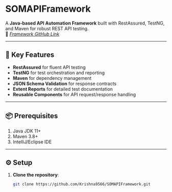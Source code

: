 # SOMAPIFramework
A **Java-based API Automation Framework** built with RestAssured, TestNG, and Maven for robust REST API testing.  
🔗 *[Framework GitHub Link](https://github.com/Krishna9566/SOMAPIFramework)*

---

## 🚀 Key Features
- **RestAssured** for fluent API testing
- **TestNG** for test orchestration and reporting  
- **Maven** for dependency management  
- **JSON Schema Validation** for response contracts  
- **Extent Reports** for detailed test documentation  
- **Reusable Components** for API request/response handling  

---

## 📦 Prerequisites
1. Java JDK 11+
2. Maven 3.8+
3. IntelliJ/Eclipse IDE

---

## ⚙️ Setup
1. **Clone the repository**:
   ```bash
   git clone https://github.com/Krishna9566/SOMAPIFramework.git
